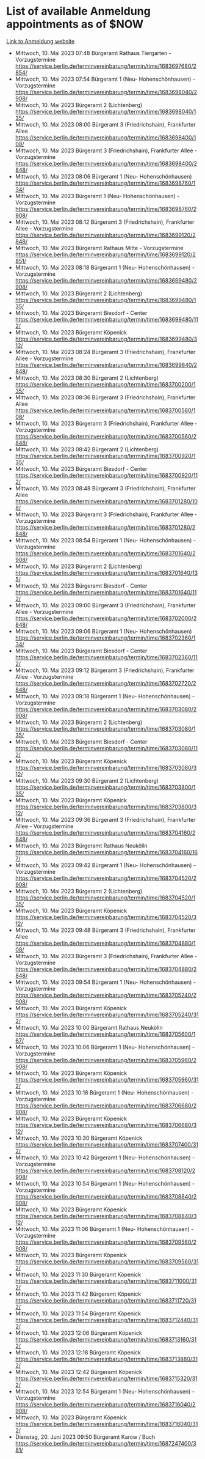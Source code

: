 # List of available Anmeldung appointments as of $NOW
[Link to Anmeldung website](https://service.berlin.de/terminvereinbarung/termin/tag.php?termin=1&anliegen[]=120686&dienstleisterlist=122210,122217,327316,122219,327312,122227,327314,122231,327346,122243,327348,122254,122252,329742,122260,329745,122262,329748,122271,327278,122273,327274,122277,327276,330436,122280,327294,122282,327290,122284,327292,122291,327270,122285,327266,122286,327264,122296,327268,150230,329760,122297,327286,122294,327284,122312,329763,122314,329775,122304,327330,122311,327334,122309,327332,317869,122281,327352,122279,329772,122283,122276,327324,122274,327326,122267,329766,122246,327318,122251,327320,122257,327322,122208,327298,122226,327300&herkunft=http%3A%2F%2Fservice.berlin.de%2Fdienstleistung%2F120686%2F)
- Mittwoch, 10. Mai 2023 07:48 Bürgeramt Rathaus Tiergarten - Vorzugstermine https://service.berlin.de/terminvereinbarung/termin/time/1683697680/2854/
- Mittwoch, 10. Mai 2023 07:54 Bürgeramt 1 (Neu- Hohenschönhausen) - Vorzugstermine https://service.berlin.de/terminvereinbarung/termin/time/1683698040/2908/
- Mittwoch, 10. Mai 2023  Bürgeramt 2 (Lichtenberg) https://service.berlin.de/terminvereinbarung/termin/time/1683698040/135/
- Mittwoch, 10. Mai 2023 08:00 Bürgeramt 3 (Friedrichshain), Frankfurter Allee https://service.berlin.de/terminvereinbarung/termin/time/1683698400/108/
- Mittwoch, 10. Mai 2023  Bürgeramt 3 (Friedrichshain), Frankfurter Allee - Vorzugstermine https://service.berlin.de/terminvereinbarung/termin/time/1683698400/2848/
- Mittwoch, 10. Mai 2023 08:06 Bürgeramt 1 (Neu- Hohenschönhausen) https://service.berlin.de/terminvereinbarung/termin/time/1683698760/134/
- Mittwoch, 10. Mai 2023  Bürgeramt 1 (Neu- Hohenschönhausen) - Vorzugstermine https://service.berlin.de/terminvereinbarung/termin/time/1683698760/2908/
- Mittwoch, 10. Mai 2023 08:12 Bürgeramt 3 (Friedrichshain), Frankfurter Allee - Vorzugstermine https://service.berlin.de/terminvereinbarung/termin/time/1683699120/2848/
- Mittwoch, 10. Mai 2023  Bürgeramt Rathaus Mitte - Vorzugstermine https://service.berlin.de/terminvereinbarung/termin/time/1683699120/2851/
- Mittwoch, 10. Mai 2023 08:18 Bürgeramt 1 (Neu- Hohenschönhausen) - Vorzugstermine https://service.berlin.de/terminvereinbarung/termin/time/1683699480/2908/
- Mittwoch, 10. Mai 2023  Bürgeramt 2 (Lichtenberg) https://service.berlin.de/terminvereinbarung/termin/time/1683699480/135/
- Mittwoch, 10. Mai 2023  Bürgeramt Biesdorf - Center https://service.berlin.de/terminvereinbarung/termin/time/1683699480/112/
- Mittwoch, 10. Mai 2023  Bürgeramt Köpenick https://service.berlin.de/terminvereinbarung/termin/time/1683699480/312/
- Mittwoch, 10. Mai 2023 08:24 Bürgeramt 3 (Friedrichshain), Frankfurter Allee - Vorzugstermine https://service.berlin.de/terminvereinbarung/termin/time/1683699840/2848/
- Mittwoch, 10. Mai 2023 08:30 Bürgeramt 2 (Lichtenberg) https://service.berlin.de/terminvereinbarung/termin/time/1683700200/135/
- Mittwoch, 10. Mai 2023 08:36 Bürgeramt 3 (Friedrichshain), Frankfurter Allee https://service.berlin.de/terminvereinbarung/termin/time/1683700560/108/
- Mittwoch, 10. Mai 2023  Bürgeramt 3 (Friedrichshain), Frankfurter Allee - Vorzugstermine https://service.berlin.de/terminvereinbarung/termin/time/1683700560/2848/
- Mittwoch, 10. Mai 2023 08:42 Bürgeramt 2 (Lichtenberg) https://service.berlin.de/terminvereinbarung/termin/time/1683700920/135/
- Mittwoch, 10. Mai 2023  Bürgeramt Biesdorf - Center https://service.berlin.de/terminvereinbarung/termin/time/1683700920/112/
- Mittwoch, 10. Mai 2023 08:48 Bürgeramt 3 (Friedrichshain), Frankfurter Allee https://service.berlin.de/terminvereinbarung/termin/time/1683701280/108/
- Mittwoch, 10. Mai 2023  Bürgeramt 3 (Friedrichshain), Frankfurter Allee - Vorzugstermine https://service.berlin.de/terminvereinbarung/termin/time/1683701280/2848/
- Mittwoch, 10. Mai 2023 08:54 Bürgeramt 1 (Neu- Hohenschönhausen) - Vorzugstermine https://service.berlin.de/terminvereinbarung/termin/time/1683701640/2908/
- Mittwoch, 10. Mai 2023  Bürgeramt 2 (Lichtenberg) https://service.berlin.de/terminvereinbarung/termin/time/1683701640/135/
- Mittwoch, 10. Mai 2023  Bürgeramt Biesdorf - Center https://service.berlin.de/terminvereinbarung/termin/time/1683701640/112/
- Mittwoch, 10. Mai 2023 09:00 Bürgeramt 3 (Friedrichshain), Frankfurter Allee - Vorzugstermine https://service.berlin.de/terminvereinbarung/termin/time/1683702000/2848/
- Mittwoch, 10. Mai 2023 09:06 Bürgeramt 1 (Neu- Hohenschönhausen) https://service.berlin.de/terminvereinbarung/termin/time/1683702360/134/
- Mittwoch, 10. Mai 2023  Bürgeramt Biesdorf - Center https://service.berlin.de/terminvereinbarung/termin/time/1683702360/112/
- Mittwoch, 10. Mai 2023 09:12 Bürgeramt 3 (Friedrichshain), Frankfurter Allee - Vorzugstermine https://service.berlin.de/terminvereinbarung/termin/time/1683702720/2848/
- Mittwoch, 10. Mai 2023 09:18 Bürgeramt 1 (Neu- Hohenschönhausen) - Vorzugstermine https://service.berlin.de/terminvereinbarung/termin/time/1683703080/2908/
- Mittwoch, 10. Mai 2023  Bürgeramt 2 (Lichtenberg) https://service.berlin.de/terminvereinbarung/termin/time/1683703080/135/
- Mittwoch, 10. Mai 2023  Bürgeramt Biesdorf - Center https://service.berlin.de/terminvereinbarung/termin/time/1683703080/112/
- Mittwoch, 10. Mai 2023  Bürgeramt Köpenick https://service.berlin.de/terminvereinbarung/termin/time/1683703080/312/
- Mittwoch, 10. Mai 2023 09:30 Bürgeramt 2 (Lichtenberg) https://service.berlin.de/terminvereinbarung/termin/time/1683703800/135/
- Mittwoch, 10. Mai 2023  Bürgeramt Köpenick https://service.berlin.de/terminvereinbarung/termin/time/1683703800/312/
- Mittwoch, 10. Mai 2023 09:36 Bürgeramt 3 (Friedrichshain), Frankfurter Allee - Vorzugstermine https://service.berlin.de/terminvereinbarung/termin/time/1683704160/2848/
- Mittwoch, 10. Mai 2023  Bürgeramt Rathaus Neukölln https://service.berlin.de/terminvereinbarung/termin/time/1683704160/167/
- Mittwoch, 10. Mai 2023 09:42 Bürgeramt 1 (Neu- Hohenschönhausen) - Vorzugstermine https://service.berlin.de/terminvereinbarung/termin/time/1683704520/2908/
- Mittwoch, 10. Mai 2023  Bürgeramt 2 (Lichtenberg) https://service.berlin.de/terminvereinbarung/termin/time/1683704520/135/
- Mittwoch, 10. Mai 2023  Bürgeramt Köpenick https://service.berlin.de/terminvereinbarung/termin/time/1683704520/312/
- Mittwoch, 10. Mai 2023 09:48 Bürgeramt 3 (Friedrichshain), Frankfurter Allee https://service.berlin.de/terminvereinbarung/termin/time/1683704880/108/
- Mittwoch, 10. Mai 2023  Bürgeramt 3 (Friedrichshain), Frankfurter Allee - Vorzugstermine https://service.berlin.de/terminvereinbarung/termin/time/1683704880/2848/
- Mittwoch, 10. Mai 2023 09:54 Bürgeramt 1 (Neu- Hohenschönhausen) - Vorzugstermine https://service.berlin.de/terminvereinbarung/termin/time/1683705240/2908/
- Mittwoch, 10. Mai 2023  Bürgeramt Köpenick https://service.berlin.de/terminvereinbarung/termin/time/1683705240/312/
- Mittwoch, 10. Mai 2023 10:00 Bürgeramt Rathaus Neukölln https://service.berlin.de/terminvereinbarung/termin/time/1683705600/167/
- Mittwoch, 10. Mai 2023 10:06 Bürgeramt 1 (Neu- Hohenschönhausen) - Vorzugstermine https://service.berlin.de/terminvereinbarung/termin/time/1683705960/2908/
- Mittwoch, 10. Mai 2023  Bürgeramt Köpenick https://service.berlin.de/terminvereinbarung/termin/time/1683705960/312/
- Mittwoch, 10. Mai 2023 10:18 Bürgeramt 1 (Neu- Hohenschönhausen) - Vorzugstermine https://service.berlin.de/terminvereinbarung/termin/time/1683706680/2908/
- Mittwoch, 10. Mai 2023  Bürgeramt Köpenick https://service.berlin.de/terminvereinbarung/termin/time/1683706680/312/
- Mittwoch, 10. Mai 2023 10:30 Bürgeramt Köpenick https://service.berlin.de/terminvereinbarung/termin/time/1683707400/312/
- Mittwoch, 10. Mai 2023 10:42 Bürgeramt 1 (Neu- Hohenschönhausen) - Vorzugstermine https://service.berlin.de/terminvereinbarung/termin/time/1683708120/2908/
- Mittwoch, 10. Mai 2023 10:54 Bürgeramt 1 (Neu- Hohenschönhausen) - Vorzugstermine https://service.berlin.de/terminvereinbarung/termin/time/1683708840/2908/
- Mittwoch, 10. Mai 2023  Bürgeramt Köpenick https://service.berlin.de/terminvereinbarung/termin/time/1683708840/312/
- Mittwoch, 10. Mai 2023 11:06 Bürgeramt 1 (Neu- Hohenschönhausen) - Vorzugstermine https://service.berlin.de/terminvereinbarung/termin/time/1683709560/2908/
- Mittwoch, 10. Mai 2023  Bürgeramt Köpenick https://service.berlin.de/terminvereinbarung/termin/time/1683709560/312/
- Mittwoch, 10. Mai 2023 11:30 Bürgeramt Köpenick https://service.berlin.de/terminvereinbarung/termin/time/1683711000/312/
- Mittwoch, 10. Mai 2023 11:42 Bürgeramt Köpenick https://service.berlin.de/terminvereinbarung/termin/time/1683711720/312/
- Mittwoch, 10. Mai 2023 11:54 Bürgeramt Köpenick https://service.berlin.de/terminvereinbarung/termin/time/1683712440/312/
- Mittwoch, 10. Mai 2023 12:06 Bürgeramt Köpenick https://service.berlin.de/terminvereinbarung/termin/time/1683713160/312/
- Mittwoch, 10. Mai 2023 12:18 Bürgeramt Köpenick https://service.berlin.de/terminvereinbarung/termin/time/1683713880/312/
- Mittwoch, 10. Mai 2023 12:42 Bürgeramt Köpenick https://service.berlin.de/terminvereinbarung/termin/time/1683715320/312/
- Mittwoch, 10. Mai 2023 12:54 Bürgeramt 1 (Neu- Hohenschönhausen) - Vorzugstermine https://service.berlin.de/terminvereinbarung/termin/time/1683716040/2908/
- Mittwoch, 10. Mai 2023  Bürgeramt Köpenick https://service.berlin.de/terminvereinbarung/termin/time/1683716040/312/
- Dienstag, 20. Juni 2023 09:50 Bürgeramt Karow / Buch https://service.berlin.de/terminvereinbarung/termin/time/1687247400/381/
